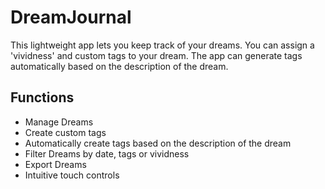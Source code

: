 # DreamJournal

This lightweight app lets you keep track of your dreams. You can assign a 'vividness' and custom tags to your dream. The app can generate tags automatically based on the description of the dream.

## Functions
* Manage Dreams
* Create custom tags
* Automatically create tags based on the description of the dream
* Filter Dreams by date, tags or vividness
* Export Dreams
* Intuitive touch controls